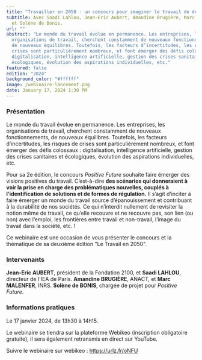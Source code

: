 ```yaml
---
title: "Travailler en 2050 : un concours pour imaginer le travail de demain"
subtitle: Avec Saadi Lahlou, Jean-Eric Aubert, Amandine Brugière, Marc Malenfer
  et Solène de Bonis.
url: ""
abstract: "Le monde du travail évolue en permanence. Les entreprises, les
  organisations de travail, cherchent constamment de nouveaux fonctionnements,
  de nouveaux équilibres. Toutefois, les facteurs d’incertitudes, les risques de
  crises sont particulièrement nombreux, et font émerger des défis colossaux :
  digitalisation, intelligence artificielle, gestion des crises sanitaires et
  écologiques, évolution des aspirations individuelles, etc."
featured: false
edition: "2024"
background_color: "#ffffff"
image: /webinaire-lancement.png
date: January 17, 2024 1:30 PM
---
```

### Présentation

Le monde du travail évolue en permanence. Les entreprises, les organisations de travail, cherchent constamment de nouveaux fonctionnements, de nouveaux équilibres. Toutefois, les facteurs d’incertitudes, les risques de crises sont particulièrement nombreux, et font émerger des défis colossaux : digitalisation, intelligence artificielle, gestion des crises sanitaires et écologiques, évolution des aspirations individuelles, etc.

Pour sa 2e édition, le concours *Positive Future* souhaite faire émerger des visions positives du travail. C’est-à-dire **des scénarios qui donneraient à voir la prise en charge des problématiques nouvelles, couplés à l’identification de solutions et de formes de régulation.** Il s’agit d’inciter à faire émerger un monde du travail source d’épanouissement et contribuant à la durabilité de nos sociétés. Ce qui n’interdit nullement de revisiter la notion même de travail, ce qu’elle recouvre et ne recouvre pas, son lien (ou non) avec l’emploi, les frontières entre travail et non-travail, l’image du travail dans la société, etc. !

Ce webinaire est une occasion de vous présenter le concours et la thématique de sa deuxième édition "Le Travail en 2050".

### Intervenants

**Jean-Eric AUBERT**, président de la Fondation 2100, et **Saadi LAHLOU**, directeur de l'IEA de Paris. **Amandine BRUGIÈRE**, ANACT, et **Marc MALENFER**, INRS. **Solène de BONIS**, chargée de projet pour *Positive Future*.

### Informations pratiques

Le 17 janvier 2024, de 13h30 à 14h15.

Le webinaire se tiendra sur la plateforme Webikeo (inscription obligatoire gratuite), il sera également retransmis en direct sur YouTube.

Suivre le webinaire sur webikeo : <https://urlz.fr/oNFU>
